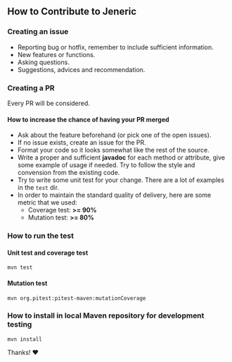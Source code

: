 ## How to Contribute to Jeneric


### Creating an issue
* Reporting bug or hotfix, remember to include sufficient information.
* New features or functions.
* Asking questions.
* Suggestions, advices and recommendation.


### Creating a PR
Every PR will be considered.


#### How to increase the chance of having your PR merged

* Ask about the feature beforehand (or pick one of the open issues).
* If no issue exists, create an issue for the PR.
* Format your code so it looks somewhat like the rest of the source.
* Write a proper and sufficient __javadoc__ for each method or attribute, give some example of usage if needed. Try to follow the style and convension from the existing code.
* Try to write some unit test for your change. There are a lot of examples in the `test` dir.
* In order to maintain the standard quality of delivery, here are some metric that we used:
	* Coverage test: __>= 90%__
	* Mutation test: __>= 80%__


### How to run the test

#### Unit test and coverage test

```console
mvn test
```

#### Mutation test

```console
mvn org.pitest:pitest-maven:mutationCoverage
```

### How to install in local Maven repository for development testing

```console
mvn install
```

Thanks! :heart:
